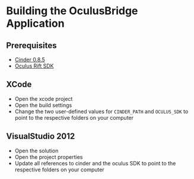 Building the OculusBridge Application
=====================================


## Prerequisites

- [Cinder 0.8.5](http://libcinder.org/)
- [Oculus Rift SDK](https://developer.oculusvr.com/)


## XCode

- Open the xcode project
- Open the build settings
- Change the two user-defined values for `CINDER_PATH` and `OCULUS_SDK` to point to the respective folders on your computer


## VisualStudio 2012

- Open the solution
- Open the project properties
- Update all references to cinder and the oculus SDK to point to the respective folders on your computer